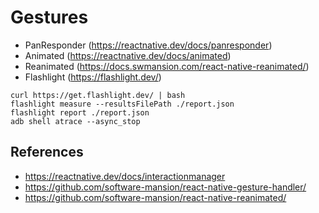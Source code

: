 # Gestures

- PanResponder (https://reactnative.dev/docs/panresponder)
- Animated (https://reactnative.dev/docs/animated)
- Reanimated (https://docs.swmansion.com/react-native-reanimated/)
- Flashlight (https://flashlight.dev/)

```
curl https://get.flashlight.dev/ | bash
flashlight measure --resultsFilePath ./report.json
flashlight report ./report.json
adb shell atrace --async_stop
```

## References

- https://reactnative.dev/docs/interactionmanager 
- https://github.com/software-mansion/react-native-gesture-handler/ 
- https://github.com/software-mansion/react-native-reanimated/ 
